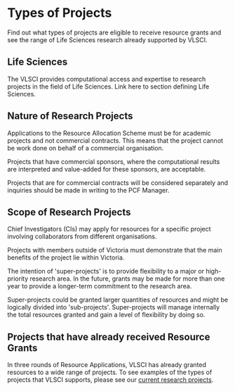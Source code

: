 # Types of Projects

Find out what types of projects are eligible to receive resource grants and see the range of Life Sciences research already supported by VLSCI.

## Life Sciences

The VLSCI provides computational access and expertise to research projects in the field of Life Sciences.  Link here to section defining Life Sciences.

## Nature of Research Projects

Applications to the Resource Allocation Scheme must be for academic projects and not commercial contracts. This means that the project cannot be work done on behalf of a commercial organisation.

Projects that have commercial sponsors, where the computational results are interpreted and value-added for these sponsors, are acceptable.

Projects that are for commercial contracts will be considered separately and inquiries should be made in writing to the PCF Manager.

## Scope of Research Projects

Chief Investigators (CIs) may apply for resources for a specific project involving collaborators from different organisations.

Projects with members outside of Victoria must demonstrate that the main benefits of the project lie within Victoria.

The intention of 'super-projects' is to provide flexibility to a major or high-priority research area. In the future, grants may be made for more than one year to provide a longer-term commitment to the research area.

Super-projects could be granted larger quantities of resources and might be logically divided into 'sub-projects'. Super-projects will manage internally the total resources granted and gain a level of flexibility by doing so.

## Projects that have already received Resource Grants

In three rounds of Resource Applications, VLSCI has already granted resources to a wide range of projects.  To see examples of the types of projects that VLSCI supports, please see our [current research projects](https://www.vlsci.org.au/page/current-research). 
